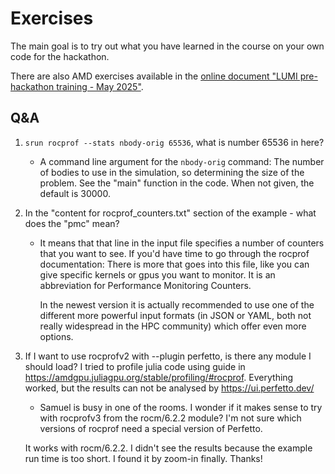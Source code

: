 # Exercises

The main goal is to try out what you have learned in the course on your own code for the hackathon.

There are also AMD exercises available in the 
[online document "LUMI pre-hackathon training - May 2025"](https://hackmd.io/@sfantao/lumi-prehack-may-2025).

<!--
Alternatively, AMD exercises are available as an [online text](https://hackmd.io/@sfantao/lumi-hackathon-krakow-nov2023)
(or [version saved as Chrome .mht file](https://462000265.lumidata.eu/profiling-20250507/files/03_AMD_Excercise_notes.mht),
may not open directly in your browser, also
`/appl/local/training/profiling-20250507/files/03_AMD_Excercise_notes.mht`)
-->


## Q&A

1.  `srun rocprof --stats nbody-orig 65536`, what is number 65536 in here? 

    -   A command line argument for the `nbody-orig` command: The number of bodies to use in the simulation, 
        so determining the size of the problem. See the "main" function in the code. 
        When not given, the default is 30000.

2. In the "content for rocprof_counters.txt" section of the example - what does the "pmc" mean?

    -   It means that that line in the input file specifies a number of counters that you want to see. If you'd have time to go through the rocprof documentation: There is more that goes into this file, like you can give specific kernels or gpus you want to monitor. It is an abbreviation for Performance Monitoring Counters.

        In the newest version it is actually recommended to use one of the different more powerful input formats (in JSON or YAML, both not really widespread in the HPC community) which offer even more options.

3.  If I want to use rocprofv2 with --plugin perfetto, is there any module I should load? I tried to profile julia code using guide in https://amdgpu.juliagpu.org/stable/profiling/#rocprof. Everything worked, but the results can not be analysed by https://ui.perfetto.dev/

    -   Samuel is busy in one of the rooms. I wonder if it makes sense to try with rocprofv3 from the rocm/6.2.2 module? I'm not sure which versions of rocprof need a special version of Perfetto.

    It works with rocm/6.2.2. I didn't see the results because the example run time is too short. I found it by zoom-in finally. Thanks!

